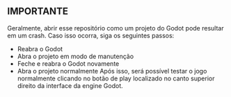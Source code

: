 ## IMPORTANTE
Geralmente, abrir esse repositório como um projeto do Godot pode resultar em um crash. Caso isso ocorra, siga os seguintes passos:
- Reabra o Godot
- Abra o projeto em modo de manutenção
- Feche e reabra o Godot novamente
- Abra o projeto normalmente
Após isso, será possível testar o jogo normalmente clicando no botão de play localizado no canto superior direito da interface da engine Godot.
